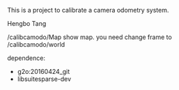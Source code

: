 This is a project to calibrate a camera odometry system.

Hengbo Tang

/calibcamodo/Map show map. you need change frame to /calibcamodo/world

dependence:
- g2o:20160424_git
- libsuitesparse-dev


